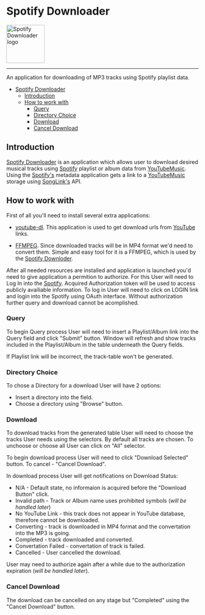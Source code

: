 # Spotify Downloader

<a href="https://github.com/BardiTheWeird/spotify-downloader/tree/release-0.1.0">
    <img src="https://raw.githubusercontent.com/BardiTheWeird/spotify-downloader/release-0.1.0/frontend/resources/icon.ico"
         alt="Spotify Downloader logo" title="Spotify Downloader" height="100" width="100" />
</a>

---

An application for downloading of MP3 tracks using Spotify playlist data.

- [Spotify Downloader](#spotify-downloader)
  - [Introduction](#introduction)
  - [How to work with](#how-to-work-with)
    - [Query](#query)
    - [Directory Choice](#directory-choice)
    - [Download](#downloaded)
    - [Cancel Download](#cancel-download)


## Introduction

[Spotify Downloader](https://github.com/BardiTheWeird/spotify-downloader/tree/release-0.1.0) is an application which allows user to download desired musical tracks using [Spotify](https://open.spotify.com) playlist or album data from [YouTubeMusic](https://music.youtube.com/). Using the [Spotify's](https://open.spotify.com) metadata application gets a link to a [YouTubeMusic](https://music.youtube.com/) storage using [SongLink's](https://odesli.co) API.

## How to work with

First of all you'll need to install several extra applications:

- [youtube-dl](https://youtube-dl.org). This application is used to get download urls from [YouTube](https://youtube.com/) links.

- [FFMPEG](https://www.ffmpeg.org/download.html). Since downloaded tracks will be in MP4 format we'd need to convert them. Simple and easy tool for it is a FFMPEG, which is used by the [Spotify Downloder](https://github.com/BardiTheWeird/spotify-downloader/tree/release-0.1.0).

After all needed resources are installed and application is launched you'd need to give application a permition to authorize. For this User will need to Log In into the [Spotify](https://open.spotify.com). Acquired Authorization token will be used to access publicly availiable information. To log in User will need to click on LOGIN link and login into the Spotify using OAuth interface. Without authorization further query and download cannot be acomplished. 

### Query

To begin Query process User will need to insert a Playlist/Album link into the Query field and click "Submit" button. Window will refresh and show tracks included in the Playlist/Album in the table underneath the Query fields.

If Playlist link will be incorrect, the track-table won't be generated.

### Directory Choice

To chose a Directory for a download User will have 2 options:
 - Insert a directory into the field.
 - Choose a directory using "Browse" button.

### Download

To download tracks from the generated table User will need to choose the tracks User needs using the selectors. By default all tracks are chosen. To unchoose or choose all User can click on "All" selector.

To begin download process User will need to click "Download Selected" button. To cancel - "Cancel Download".

In download process User will get notifications on Download Status:
- N/A - Default state, no informaion is acquired before the "Download Button" click.
- Invalid path - Track or Album name uses prohibited symbols (*will be handled later*)
- No YouTube Link - this track does not appear in YouTube database, therefore cannot be downloaded.
- Converting - track is downloaded in MP4 format and the convertation into the MP3 is going.
- Completed - track downloaded and converted.
- Convertation Failed - convertation of track is failed.
- Cancelled - User cancelled the download.

User may need to authorize again after a while due to the authorization expiration (*will be handled later*).

### Cancel Download

The download can be cancelled on any stage but "Completed" using the "Cancel Download" button.
